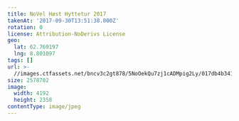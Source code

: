 ```yaml
---
title: NoVel Høst Hyttetur 2017
takenAt: '2017-09-30T13:51:38.000Z'
rotation: 0
license: Attribution-NoDerivs License
geo:
  lat: 62.769197
  lng: 8.801097
tags: []
url: >-
  //images.ctfassets.net/bncv3c2gt878/5NoOekQu7zj1cADMpig2Ly/017db4b341c232592f375e304f87459b/novel-hst-hyttetur-2017_37389580266_o
size: 2578702
image:
  width: 4192
  height: 2358
contentType: image/jpeg
---
```


